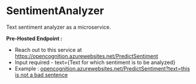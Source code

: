 # SentimentAnalyzer
Text sentiment analyzer as a microservice.

**Pre-Hosted Endpoint :**
* Reach out to this service at https://opencognition.azurewebsites.net/PredictSentiment
* Input required - text={Text for which sentiment is to be analyzed}
* Example : <a href="https://opencognition.azurewebsites.net/PredictSentiment?text=this is not a bad sentence" target="none">opencognition.azurewebsites.net/PredictSentiment?text=this is not a bad sentence</a>
